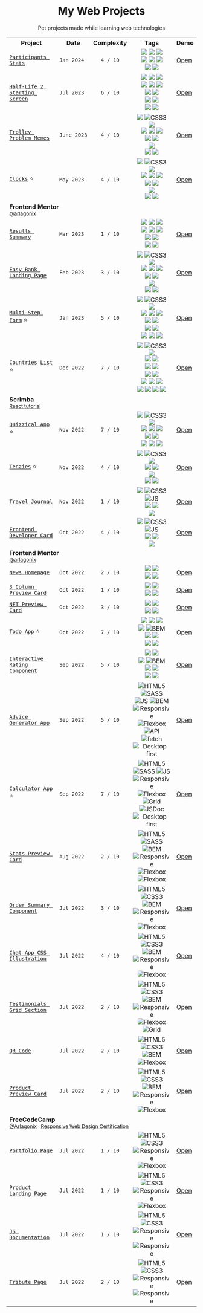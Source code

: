 <h1 align="center">My Web Projects</h1>
<p align="center">
 Pet projects made while learning web technologies
</p>
<table align="center">
  
  <!-- HEADER -->
  <tr>
    <th>Project</th>
    <th>Date</th>
    <th>Complexity</th>
    <th>Tags</th>
    <th>Demo</th>
  </tr>

  <!-- PARTICIPANTS STATS -->
  <tr>
    <td>
     <a href="https://github.com/arlagonix/participants-stats">
      <code>Participants Stats</code>
     </a>
    </td>
    <td><code>Jan&nbsp;2024</code></td>
    <td align="center"><code>4 / 10</code></td>
    <td align="center">
     <img src="https://img.shields.io/badge/-HTML-red?style=flat&logo=html5&logoColor=white">
     <img src="https://img.shields.io/badge/-Sass-cf649a?style=flat&logo=sass&logoColor=white">
     <img src="https://img.shields.io/badge/-TS-2D79C7?style=flat&logo=typescript&logoColor=white">
     <br>
     <img src="https://img.shields.io/badge/-ReactJS-087EA4?&style=flat&logo=react&logoColor=white">
     <img src="https://img.shields.io/badge/-Vite-BD34FE?style=flat&logo=vite&logoColor=FFC71F">
     <img src="https://img.shields.io/badge/-Github_Actions-2088FF?style=flat&logo=github-actions&logoColor=white">
     <br>
     <img src="https://img.shields.io/badge/-CSS_Modules-white?style=flat&logo=cssmodules&logoColor=black">
     <img src="https://img.shields.io/badge/-ci/cd-lightgrey?style=flat">
    </td>
    <td>
      <a href="https://arlagonix.github.io/participants-stats/">
       Open
      </a>
   </td>
  </tr>

  <!-- HALF-LIFE 2 STARTING SCREEN -->
  <tr>
    <td>
     <a href="https://github.com/arlagonix/half-life-screen">
      <code>Half-Life 2 Starting Screen</code>
     </a>
    </td>
    <td><code>Jul&nbsp;2023</code></td>
    <td align="center"><code>6 / 10</code></td>
    <td align="center">
     <img src="https://img.shields.io/badge/-HTML-red?style=flat&logo=html5&logoColor=white">
     <img src="https://img.shields.io/badge/-Sass-cf649a?style=flat&logo=sass&logoColor=white">
     <img src="https://img.shields.io/badge/-TS-2D79C7?style=flat&logo=typescript&logoColor=white">
     <br>
     <img src="https://img.shields.io/badge/-ReactJS-087EA4?&style=flat&logo=react&logoColor=white">
     <img src="https://img.shields.io/badge/-Vite-BD34FE?style=flat&logo=vite&logoColor=FFC71F">
     <img src="https://img.shields.io/badge/-Github_Actions-2088FF?style=flat&logo=github-actions&logoColor=white">
     <br>
     <img src="https://img.shields.io/badge/-CSS_Modules-white?style=flat&logo=cssmodules&logoColor=black">
     <img src="https://img.shields.io/badge/-Dependabot-0366d6?style=flat&logo=dependabot&logoColor=white">
     <br>
     <img src="https://img.shields.io/badge/-i18next-26a69a?style=flat&logo=i18next&logoColor=white">
     <img src="https://img.shields.io/badge/-Vitest-FFEA00?style=flat&logo=vitest">
     <br>
     <img src="https://img.shields.io/badge/-ci/cd-lightgrey?style=flat">
     <img src="https://img.shields.io/badge/-localization-lightgrey?style=flat">
    </td>
    <td>
      <a href="https://arlagonix.github.io/half-life-screen/">
       Open
      </a>
   </td>
  </tr>
  
  <!-- TROLLEY PROBLEM MEMES -->
  <tr>
    <td>
     <a href="https://github.com/arlagonix/trolley-problem-memes">
      <code>Trolley Problem Memes</code>
     </a>
    </td>
    <td><code>June&nbsp;2023</code></td>
    <td align="center"><code>4 / 10</code></td>
    <td align="center">
     <img src="https://img.shields.io/badge/-HTML-red?style=flat&logo=html5&logoColor=white">
     <img alt="CSS3" src="https://img.shields.io/badge/-CSS-blue?style=flat&logo=css3&logoColor=white">
     <img src="https://img.shields.io/badge/-TS-2D79C7?style=flat&logo=typescript&logoColor=white">
     <br>
     <img src="https://img.shields.io/badge/-ReactJS-087EA4?&style=flat&logo=react&logoColor=white">
     <img src="https://img.shields.io/badge/-Vite-BD34FE?style=flat&logo=vite&logoColor=FFC71F">
     <img src="https://img.shields.io/badge/-Github_Actions-2088FF?style=flat&logo=github-actions&logoColor=white">
     <br>
     <img src="https://img.shields.io/badge/-CSS_Modules-white?style=flat&logo=cssmodules&logoColor=black">
     <img src="https://img.shields.io/badge/-Dependabot-0366d6?style=flat&logo=dependabot&logoColor=white">
     <br>
     <img src="https://img.shields.io/badge/-Material_UI-007FFF?style=flat&logo=mui&logoColor=white">
     <br>
     <img src="https://img.shields.io/badge/-ci/cd-lightgrey?style=flat">
     <img src="https://img.shields.io/badge/-responsive-lightgrey?style=flat">
    </td>
    <td>
      <a href="https://arlagonix.github.io/trolley-problem-memes/">
       Open
      </a>
   </td>
  </tr>
 
 <!-- CLOCKS -->
  <tr>
    <td>
     <a href="https://github.com/arlagonix/clocks">
      <code>Clocks</code></a> ⭐
    </td>
    <td><code>May&nbsp;2023</code></td>
    <td align="center"><code>4 / 10</code></td>
    <td align="center">
     <img src="https://img.shields.io/badge/-HTML-red?style=flat&logo=html5&logoColor=white">
     <img alt="CSS3" src="https://img.shields.io/badge/-CSS-blue?style=flat&logo=css3&logoColor=white">
     <img src="https://img.shields.io/badge/-TS-2D79C7?style=flat&logo=typescript&logoColor=white">
     <br>
     <img src="https://img.shields.io/badge/-ReactJS-087EA4?&style=flat&logo=react&logoColor=white">
     <img src="https://img.shields.io/badge/-Vite-BD34FE?style=flat&logo=vite&logoColor=FFC71F">
     <img src="https://img.shields.io/badge/-Github_Actions-2088FF?style=flat&logo=github-actions&logoColor=white">
     <br>
     <img src="https://img.shields.io/badge/-CSS_Modules-white?style=flat&logo=cssmodules&logoColor=black">
     <img src="https://img.shields.io/badge/-Dependabot-0366d6?style=flat&logo=dependabot&logoColor=white">
     <br>
     <img src="https://img.shields.io/badge/-Material_UI-007FFF?style=flat&logo=mui&logoColor=white">
     <br>
     <img src="https://img.shields.io/badge/-ci/cd-lightgrey?style=flat">
     <img src="https://img.shields.io/badge/-responsive-lightgrey?style=flat">
    </td>
    <td>
      <a href="https://arlagonix.github.io/clocks/">
       Open
      </a>
   </td>
  </tr>

  <tr>
    <td colspan="100">
      <strong>Frontend Mentor</strong>
      <br>
      <sup><a href="https://www.frontendmentor.io/profile/arlagonix">@arlagonix</a></sup>
    </td>
  </tr>
  
  <!-- RESULTS SUMMARY -->
  <tr>
    <td>
     <a href="https://github.com/arlagonix/results-summary">
      <code>Results Summary</code>
     </a>
    </td>
    <td><code>Mar&nbsp;2023</code></td>
    <td align="center"><code>1 / 10</code></td>
    <td align="center">
     <img src="https://img.shields.io/badge/-HTML-red?style=flat&logo=html5&logoColor=white">
     <img src="https://img.shields.io/badge/-Sass-cf649a?style=flat&logo=sass&logoColor=white">
     <img src="https://img.shields.io/badge/-TS-2D79C7?style=flat&logo=typescript&logoColor=white">
     <br>
     <img src="https://img.shields.io/badge/-ReactJS-087EA4?&style=flat&logo=react&logoColor=white">
     <img src="https://img.shields.io/badge/-Vite-BD34FE?style=flat&logo=vite&logoColor=FFC71F">
     <img src="https://img.shields.io/badge/-Github_Actions-2088FF?style=flat&logo=github-actions&logoColor=white">
     <br>
     <img src="https://img.shields.io/badge/-CSS_Modules-white?style=flat&logo=cssmodules&logoColor=black">
     <img src="https://img.shields.io/badge/-Dependabot-0366d6?style=flat&logo=dependabot&logoColor=white">
     <br>
     <img src="https://img.shields.io/badge/-ci/cd-lightgrey?style=flat">
     <img src="https://img.shields.io/badge/-responsive-lightgrey?style=flat">
    </td>
    <td>
      <a href="https://arlagonix.github.io/results-summary/">
       Open
      </a>
   </td>
  </tr>
  
  <!-- EASY BANK LANDING PAGE -->
  <tr>
    <td>
     <a href="https://github.com/arlagonix/easybank-landing-page">
      <code>Easy Bank Landing Page</code></a>
    </td>
    <td><code>Feb&nbsp;2023</code></td>
    <td align="center"><code>3 / 10</code></td>
    <td align="center">
     <img src="https://img.shields.io/badge/-HTML-red?style=flat&logo=html5&logoColor=white">
     <img alt="CSS3" src="https://img.shields.io/badge/-CSS-blue?style=flat&logo=css3&logoColor=white">
     <img src="https://img.shields.io/badge/-TS-2D79C7?style=flat&logo=typescript&logoColor=white">
     <br>
     <img src="https://img.shields.io/badge/-ReactJS-087EA4?&style=flat&logo=react&logoColor=white">
     <img src="https://img.shields.io/badge/-NextJS-black?style=flat&logo=nextdotjs&logoColor=white">
     <img src="https://img.shields.io/badge/-Vercel-black?style=flat&logo=vercel&logoColor=white">
     <br>
     <img src="https://img.shields.io/badge/-Storybook-ff4785?style=flat&logo=storybook&logoColor=white">
     <img src="https://img.shields.io/badge/-Dependabot-0366d6?style=flat&logo=dependabot&logoColor=white">
     <br>
     <img src="https://img.shields.io/badge/-Styled_Components-DA70D6?style=flat&logo=styled-components&logoColor=white">
     <br>
     <img src="https://img.shields.io/badge/-animejs-lightgrey?style=flat">
     <img src="https://img.shields.io/badge/-responsive-lightgrey?style=flat">
    </td>
    <td>
      <a href="https://easybank-landing-page-phi-one.vercel.app/">
       Open
      </a>
   </td>
  </tr>
  
  <!-- MULTI-STEP FORM -->
  <tr>
    <td>
     <a href="https://github.com/arlagonix/multi-step-form">
      <code>Multi-Step Form</code></a> ⭐
    </td>
    <td><code>Jan&nbsp;2023</code></td>
    <td align="center"><code>5 / 10</code></td>
    <td align="center">
     <img src="https://img.shields.io/badge/-HTML-red?style=flat&logo=html5&logoColor=white">
     <img alt="CSS3" src="https://img.shields.io/badge/-CSS-blue?style=flat&logo=css3&logoColor=white">
     <img src="https://img.shields.io/badge/-TS-2D79C7?style=flat&logo=typescript&logoColor=white">
     <br>
     <img src="https://img.shields.io/badge/-ReactJS-087EA4?&style=flat&logo=react&logoColor=white">
     <img src="https://img.shields.io/badge/-Vite-BD34FE?style=flat&logo=vite&logoColor=FFC71F">
     <img src="https://img.shields.io/badge/-Vitest-FFEA00?style=flat&logo=vitest">
     <br>
     <img src="https://img.shields.io/badge/-TailwindCSS-white?style=flat&logo=tailwindcss&logoColor=#06B6D4">
     <img src="https://img.shields.io/badge/-Framer_Motion-black?style=flat&logo=framer&logoColor=white">
     <br>
     <img src="https://img.shields.io/badge/-Github_Actions-2088FF?style=flat&logo=github-actions&logoColor=white">
     <img src="https://img.shields.io/badge/-Dependabot-0366d6?style=flat&logo=dependabot&logoColor=white">
     <br>
     <img src="https://img.shields.io/badge/-ci/cd-lightgrey?style=flat">
     <img src="https://img.shields.io/badge/-react--final--form-lightgrey?style=flat">
     <img src="https://img.shields.io/badge/-responsive-lightgrey?style=flat">
    </td>
    <td>
      <a href="https://arlagonix.github.io/multi-step-form">
       Open
      </a>
   </td>
  </tr>
  
  <!-- COUNTRIES LIST -->
  <tr>
    <td>
     <a href="https://github.com/arlagonix/countries-list">
      <code>Countries List</code></a> ⭐
    </td>
    <td><code>Dec&nbsp;2022</code></td>
    <td align="center"><code>7 / 10</code></td>
    <td align="center">
     <img src="https://img.shields.io/badge/-HTML-red?style=flat&logo=html5&logoColor=white">
     <img alt="CSS3" src="https://img.shields.io/badge/-CSS-blue?style=flat&logo=css3&logoColor=white">
     <img src="https://img.shields.io/badge/-TS-2D79C7?style=flat&logo=typescript&logoColor=white">
     <br>
     <img src="https://img.shields.io/badge/-ReactJS-087EA4?&style=flat&logo=react&logoColor=white">
     <img src="https://img.shields.io/badge/-Vite-BD34FE?style=flat&logo=vite&logoColor=FFC71F">
     <br>
     <img src="https://img.shields.io/badge/-Styled_Components-DA70D6?style=flat&logo=styled-components&logoColor=white">
     <img src="https://img.shields.io/badge/-Dependabot-0366d6?style=flat&logo=dependabot&logoColor=white">
     <br>
     <img src="https://img.shields.io/badge/-React_Router-white?style=flat&logo=react-router&logoColor=F44250">
     <img src="https://img.shields.io/badge/-React_Query-FF4154?style=flat&logo=react-query&logoColor=white">
     <br>
     <img src="https://img.shields.io/badge/-Cypress-007780?style=flat&logo=cypress&logoColor=white">
     <img src="https://img.shields.io/badge/-Vitest-FFEA00?style=flat&logo=vitest">
     <img src="https://img.shields.io/badge/-Github_Actions-2088FF?style=flat&logo=github-actions&logoColor=white">
     <br>
     <img src="https://img.shields.io/badge/-responsive-lightgrey?style=flat">
     <img src="https://img.shields.io/badge/-skeletons-lightgrey?style=flat">
     <img src="https://img.shields.io/badge/-api-lightgrey?style=flat">
     <img src="https://img.shields.io/badge/-ci/cd-lightgrey?style=flat">
    </td>
    <td>
      <a href="https://arlagonix.github.io/countries-list">
       Open
      </a>
   </td>
  </tr>
 
 <tr>
    <td colspan="100">
      <strong>Scrimba</strong>
      <br>
     <sup><a href="https://scrimba.com/learn/learnreact">React tutorial</a></sup>
    </td>
  </tr>
  
  <!-- QUIZZICAL APP -->
  <tr>
    <td>
     <a href="https://github.com/arlagonix/quizzical-app">
      <code>Quizzical App</code></a> ⭐
    </td>
    <td><code>Nov&nbsp;2022</code></td>
    <td align="center"><code>7 / 10</code></td>
    <td align="center">
     <img src="https://img.shields.io/badge/-HTML-red?style=flat&logo=html5&logoColor=white">
     <img alt="CSS3" src="https://img.shields.io/badge/-CSS-blue?style=flat&logo=css3&logoColor=white">
     <img src="https://img.shields.io/badge/-TS-2D79C7?style=flat&logo=typescript&logoColor=white">
     <br>
     <img src="https://img.shields.io/badge/-ReactJS-087EA4?&style=flat&logo=react&logoColor=white">
     <img src="https://img.shields.io/badge/-CRA-40E0D0?&style=flat&logo=react&logoColor=white">
     <img src="https://img.shields.io/badge/-React_Router-white?style=flat&logo=react-router&logoColor=F44250">
     <br>
     <img src="https://img.shields.io/badge/-Redux_Toolkit-764abc?style=flat&logo=redux&logoColor=white">
     <img src="https://img.shields.io/badge/-Styled_Components-DA70D6?style=flat&logo=styled-components&logoColor=white">
     <br>
     <img src="https://img.shields.io/badge/-responsive-lightgrey?style=flat">
     <img src="https://img.shields.io/badge/-skeletons-lightgrey?style=flat">
     <img src="https://img.shields.io/badge/-api-lightgrey?style=flat">
    </td>
    <td>
      <a href="https://arlagonix.github.io/quizzical-app">
       Open
      </a>
   </td>
  </tr>
  
 <!-- TENZIES -->
  <tr>
    <td>
     <a href="https://github.com/arlagonix/tenzies">
      <code>Tenzies</code></a> ⭐
    </td>
    <td><code>Nov&nbsp;2022</code></td>
    <td align="center"><code>4 / 10</code></td>
    <td align="center">
     <img src="https://img.shields.io/badge/-HTML-red?style=flat&logo=html5&logoColor=white">
     <img alt="CSS3" src="https://img.shields.io/badge/-CSS-blue?style=flat&logo=css3&logoColor=white">
     <img src="https://img.shields.io/badge/-TS-2D79C7?style=flat&logo=typescript&logoColor=white">
     <br>
     <img src="https://img.shields.io/badge/-ReactJS-087EA4?&style=flat&logo=react&logoColor=white">
     <img src="https://img.shields.io/badge/-Vite-BD34FE?style=flat&logo=vite&logoColor=FFC71F">
     <br>
     <img src="https://img.shields.io/badge/-Styled_Components-DA70D6?style=flat&logo=styled-components&logoColor=white">
     <br>
     <img src="https://img.shields.io/badge/-responsive-lightgrey?style=flat">
     <img src="https://img.shields.io/badge/-switch--theme-lightgrey?style=flat">
    </td>
    <td>
      <a href="https://arlagonix.github.io/tenzies/build">
       Open
      </a>
   </td>
  </tr>
 
 <!-- TRAVEL JOURNAL -->
  <tr>
    <td>
     <a href="https://github.com/arlagonix/scrimba-travel-journal">
      <code>Travel Journal</code>
     </a>
    </td>
    <td><code>Nov&nbsp;2022</code></td>
    <td align="center"><code>1 / 10</code></td>
    <td align="center">
     <img src="https://img.shields.io/badge/-HTML-red?style=flat&logo=html5&logoColor=white">
     <img alt="CSS3" src="https://img.shields.io/badge/-CSS-blue?style=flat&logo=css3&logoColor=white">
     <img alt="JS" src="https://img.shields.io/badge/-JS-F7DF1E?style=flat&logo=javascript&logoColor=white">
     <br>
     <img src="https://img.shields.io/badge/-ReactJS-087EA4?&style=flat&logo=react&logoColor=white">
     <img src="https://img.shields.io/badge/-Vite-BD34FE?style=flat&logo=vite&logoColor=FFC71F">
     <br>
     <img src="https://img.shields.io/badge/-Styled_Components-DA70D6?style=flat&logo=styled-components&logoColor=white">
    </td>
    <td>
      <a href="https://arlagonix.github.io/scrimba-travel-journal/build">
       Open
      </a>
   </td>
  </tr>
 
 <!-- FRONTEND DEVELOPER CARD -->
  <tr>
    <td>
     <a href="https://github.com/arlagonix/developer-card">
      <code>Frontend Developer Card</code>
     </a>
    </td>
    <td><code>Oct&nbsp;2022</code></td>
    <td align="center"><code>4 / 10</code></td>
    <td align="center">
     <img src="https://img.shields.io/badge/-HTML-red?style=flat&logo=html5&logoColor=white">
     <img alt="CSS3" src="https://img.shields.io/badge/-CSS-blue?style=flat&logo=css3&logoColor=white">
     <img alt="JS" src="https://img.shields.io/badge/-JS-F7DF1E?style=flat&logo=javascript&logoColor=white">
     <br>
     <img src="https://img.shields.io/badge/-ReactJS-087EA4?&style=flat&logo=react&logoColor=white">
     <img src="https://img.shields.io/badge/-Vite-BD34FE?style=flat&logo=vite&logoColor=FFC71F">
     <br>
     <img src="https://img.shields.io/badge/-Styled_Components-DA70D6?style=flat&logo=styled-components&logoColor=white">
    </td>
    <td>
      <a href="https://arlagonix.github.io/developer-card/build">
       Open
      </a>
   </td>
  </tr>
  
  <tr>
    <td colspan="100">
      <strong>Frontend Mentor</strong>
      <br>
      <sup><a href="https://www.frontendmentor.io/profile/arlagonix">@arlagonix</a></sup>
    </td>
  </tr>
  
  
  
  <!-- NEWS HOMEPAGE -->
  <tr>
    <td>
     <a href="https://github.com/arlagonix/news-homepage">
      <code>News Homepage</code>
     </a>
    </td>
    <td><code>Oct&nbsp;2022</code></td>
    <td align="center"><code>2 / 10</code></td>
    <td align="center">
     <img src="https://img.shields.io/badge/-HTML-red?style=flat&logo=html5&logoColor=white">
     <img src="https://img.shields.io/badge/-TailwindCSS-white?style=flat&logo=tailwindcss&logoColor=#06B6D4">
     <br>
     <img src="https://img.shields.io/badge/-Webpack-75AFCC?style=flat&logo=webpack&logoColor=white">
     <img src="https://img.shields.io/badge/-mobile_first-lightgrey?style=flat">
    </td>
    <td>
      <a href="https://arlagonix.github.io/news-homepage/build">
       Open
      </a>
   </td>
  </tr>
  
  <!-- 3 COLUMN PREVIEW CARD -->
  <tr>
    <td>
     <a href="https://github.com/arlagonix/3-column-preview">
      <code>3 Column Preview Card</code>
     </a>
    </td>
    <td><code>Oct&nbsp;2022</code></td>
    <td align="center"><code>1 / 10</code></td>
    <td align="center">
     <img src="https://img.shields.io/badge/-HTML-red?style=flat&logo=html5&logoColor=white">
     <img src="https://img.shields.io/badge/-TailwindCSS-white?style=flat&logo=tailwindcss&logoColor=#06B6D4">
     <br>
     <img src="https://img.shields.io/badge/-Webpack-75AFCC?style=flat&logo=webpack&logoColor=white">
     <img src="https://img.shields.io/badge/-mobile_first-lightgrey?style=flat">
    </td>
    <td>
      <a href="https://arlagonix.github.io/3-column-preview/build">
       Open
      </a>
   </td>
  </tr>
  
  <!-- NFT PREVIEW CARD -->
  <tr>
    <td>
     <a href="https://github.com/arlagonix/nft-preview-card">
      <code>NFT Preview Card</code>
     </a>
    </td>
    <td><code>Oct&nbsp;2022</code></td>
    <td align="center"><code>3 / 10</code></td>
    <td align="center">
     <img src="https://img.shields.io/badge/-HTML-red?style=flat&logo=html5&logoColor=white">
     <img src="https://img.shields.io/badge/-TailwindCSS-white?style=flat&logo=tailwindcss&logoColor=#06B6D4">
     <br>
     <img src="https://img.shields.io/badge/-Webpack-75AFCC?style=flat&logo=webpack&logoColor=white">
     <img src="https://img.shields.io/badge/-mobile_first-lightgrey?style=flat">
    </td>
    <td>
      <a href="https://arlagonix.github.io/nft-preview-card/build">
       Open
      </a>
   </td>
  </tr>
  
  <!-- TODO APP -->
  <tr>
    <td>
     <a href="https://github.com/arlagonix/todo-app">
      <code>Todo App</code></a> ⭐
    </td>
    <td><code>Oct&nbsp;2022</code></td>
    <td align="center"><code>7 / 10</code></td>
    <td align="center">
     <img src="https://img.shields.io/badge/-HTML-red?style=flat&logo=html5&logoColor=white">
     <img src="https://img.shields.io/badge/-Sass-cf649a?style=flat&logo=sass&logoColor=white">
     <img src="https://img.shields.io/badge/-TS-2D79C7?style=flat&logo=typescript&logoColor=white">
     <br>
     <img src="https://img.shields.io/badge/-Webpack-75AFCC?style=flat&logo=webpack&logoColor=white">
     <img alt="BEM" src="https://img.shields.io/badge/-BEM-black?style=flat&logo=bem&logoColor=white">
     <br>
     <img src="https://img.shields.io/badge/-responsive-lightgrey?style=flat">
     <img src="https://img.shields.io/badge/-flexbox-lightgrey?style=flat">
     <br>
     <img src="https://img.shields.io/badge/-gherkin-lightgrey?style=flat">
     <img src="https://img.shields.io/badge/-desktop_first-lightgrey?style=flat">
    </td>
    <td>
      <a href="https://arlagonix.github.io/todo-app/build">
       Open
      </a>
   </td>
  </tr>
  
  <!-- INTERACTIVE RATING COMPONENT -->
  <tr>
    <td>
     <a href="https://github.com/arlagonix/interactive-rating-frontendmentor">
      <code>Interactive Rating Component</code>
     </a>
    </td>
    <td><code>Sep 2022</code></td>
    <td align="center"><code>5 / 10</code></td>
    <td align="center">
     <img src="https://img.shields.io/badge/-HTML-red?style=flat&logo=html5&logoColor=white">
     <img src="https://img.shields.io/badge/-Sass-cf649a?style=flat&logo=sass&logoColor=white">
     <br>
     <img src="https://img.shields.io/badge/-TS-2D79C7?style=flat&logo=typescript&logoColor=white">
     <img alt="BEM" src="https://img.shields.io/badge/-BEM-black?style=flat&logo=bem&logoColor=white">
     <br>
     <img src="https://img.shields.io/badge/-responsive-lightgrey?style=flat">
     <img src="https://img.shields.io/badge/-flexbox-lightgrey?style=flat">
     <br>
     <img src="https://img.shields.io/badge/-gherkin-lightgrey?style=flat">
     <img src="https://img.shields.io/badge/-desktop_first-lightgrey?style=flat">
    </td>
    <td>
      <a href="https://arlagonix.github.io/interactive-rating-frontendmentor">
       Open
      </a>
   </td>
  </tr>
  
  <!-- ADVICE GENERATOR APP -->
  <tr>
    <td>
     <a href="https://github.com/arlagonix/advice-generator-app-frontendmentor">
      <code>Advice Generator App</code>
     </a>
    </td>
    <td><code>Sep 2022</code></td>
    <td align="center"><code>5 / 10</code></td>
    <td align="center">
     <img alt="HTML5" src="https://img.shields.io/badge/-HTML-red?style=flat&logo=html5&logoColor=white">
     <img alt="SASS" src="https://img.shields.io/badge/-Sass-cf649a?style=flat&logo=sass&logoColor=white">
     <br>
     <img alt="JS" src="https://img.shields.io/badge/-JS-F7DF1E?style=flat&logo=javascript&logoColor=white">
     <img alt="BEM" src="https://img.shields.io/badge/-BEM-black?style=flat&logo=bem&logoColor=white">
     <br>
     <img alt="Responsive" src="https://img.shields.io/badge/-responsive-lightgrey?style=flat">
     <img alt="Flexbox" src="https://img.shields.io/badge/-flexbox-lightgrey?style=flat">
     <img alt="API" src="https://img.shields.io/badge/-API-lightgrey?style=flat">
     <br>
     <img alt="fetch" src="https://img.shields.io/badge/-fetch-lightgray?style=flat">
     <img alt="Desktop first" src="https://img.shields.io/badge/-desktop_first-lightgrey?style=flat">
    </td>
    <td>
      <a href="https://arlagonix.github.io/advice-generator-app-frontendmentor/public">
       Open
      </a>
   </td>
  </tr>
  
  <!-- CALCULATOR APP -->
  <tr>
    <td>
     <a href="https://github.com/arlagonix/calculator-app-frontendmentor">
      <code>Calculator App</code></a> ⭐
    </td>
    <td><code>Sep 2022</code></td>
    <td align="center"><code>7 / 10</code></td>
    <td align="center">
     <img alt="HTML5" src="https://img.shields.io/badge/-HTML-red?style=flat&logo=html5&logoColor=white">
     <img alt="SASS" src="https://img.shields.io/badge/-Sass-cf649a?style=flat&logo=sass&logoColor=white">
     <img alt="JS" src="https://img.shields.io/badge/-JS-F7DF1E?style=flat&logo=javascript&logoColor=white">
     <br>
     <img alt="Responsive" src="https://img.shields.io/badge/-responsive-lightgrey?style=flat">
     <img alt="Flexbox" src="https://img.shields.io/badge/-flexbox-lightgrey?style=flat">
     <img alt="Grid" src="https://img.shields.io/badge/-grid-lightgrey?style=flat">
     <br>
     <img alt="JSDoc" src="https://img.shields.io/badge/-JSDoc-lightgray?style=flat">
     <img alt="Desktop first" src="https://img.shields.io/badge/-desktop_first-lightgrey?style=flat">
    </td>
    <td>
      <a href="https://arlagonix.github.io/calculator-app-frontendmentor/public">
       Open
      </a>
   </td>
  </tr>
  
  <!-- STATS PREVIEW CARD -->
  <tr>
    <td>
     <a href="https://github.com/arlagonix/stats-preview-card-frontendmentor">
      <code>Stats Preview Card</code>
     </a>
    </td>
    <td><code>Aug 2022</code></td>
    <td align="center"><code>2 / 10</code></td>
    <td align="center">
     <img alt="HTML5" src="https://img.shields.io/badge/-HTML-red?style=flat&logo=html5&logoColor=white">
     <img alt="SASS" src="https://img.shields.io/badge/-Sass-cf649a?style=flat&logo=sass&logoColor=white">
     <img alt="BEM" src="https://img.shields.io/badge/-BEM-black?style=flat&logo=bem&logoColor=white">
     <br>
     <img alt="Responsive" src="https://img.shields.io/badge/-responsive-lightgrey?style=flat">
     <img alt="Flexbox" src="https://img.shields.io/badge/-flexbox-lightgrey?style=flat">
     <br>
     <img alt="Flexbox" src="https://img.shields.io/badge/-mobile_first-lightgrey?style=flat">
    </td>
    <td>
      <a href="https://arlagonix.github.io/stats-preview-card-frontendmentor/">
       Open
      </a>
   </td>
  </tr>
  
  <!-- ORDER SUMMARY COMPONENT -->
  <tr>
    <td>
     <a href="https://github.com/arlagonix/order-summary-card-frontendmentor">
      <code>Order Summary Component</code>
     </a>
    </td>
    <td><code>Jul 2022</code></td>
    <td align="center"><code>3 / 10</code></td>
    <td align="center">
     <img alt="HTML5" src="https://img.shields.io/badge/-HTML-red?style=flat&logo=html5&logoColor=white">
     <img alt="CSS3" src="https://img.shields.io/badge/-CSS-blue?style=flat&logo=css3&logoColor=white">
     <img alt="BEM" src="https://img.shields.io/badge/-BEM-black?style=flat&logo=bem&logoColor=white">
     <br>
     <img alt="Responsive" src="https://img.shields.io/badge/-responsive-lightgrey?style=flat">
     <img alt="Flexbox" src="https://img.shields.io/badge/-flexbox-lightgrey?style=flat">
    </td>
    <td>
      <a href="https://arlagonix.github.io/order-summary-card-frontendmentor">
       Open
      </a>
   </td>
  </tr>
   
  <!-- CHAT APP CSS ILLUSTRATION -->
  <tr>
    <td>
     <a href="https://github.com/arlagonix/chat-app-css-illustration-frontendmentor">
      <code>Chat App CSS Illustration</code>
     </a>
    </td>
    <td><code>Jul 2022</code></td>
    <td align="center"><code>4 / 10</code></td>
    <td align="center">
     <img alt="HTML5" src="https://img.shields.io/badge/-HTML-red?style=flat&logo=html5&logoColor=white">
     <img alt="CSS3" src="https://img.shields.io/badge/-CSS-blue?style=flat&logo=css3&logoColor=white">
     <img alt="BEM" src="https://img.shields.io/badge/-BEM-black?style=flat&logo=bem&logoColor=white">
     <br>
     <img alt="Responsive" src="https://img.shields.io/badge/-responsive-lightgrey?style=flat">
     <img alt="Flexbox" src="https://img.shields.io/badge/-flexbox-lightgrey?style=flat">
    </td>
    <td>
      <a href="https://arlagonix.github.io/chat-app-css-illustration-frontendmentor">
       Open
      </a>
   </td>
  </tr>
   
   <!-- TESTIMONIALS GRID SECTION -->
  <tr>
    <td>
     <a href="https://github.com/arlagonix/testimonials-grid-section-frontendmentor">
      <code>Testimonials Grid Section</code>
     </a>
    </td>
    <td><code>Jul 2022</code></td>
    <td align="center"><code>2 / 10</code></td>
    <td align="center">
     <img alt="HTML5" src="https://img.shields.io/badge/-HTML-red?style=flat&logo=html5&logoColor=white">
     <img alt="CSS3" src="https://img.shields.io/badge/-CSS-blue?style=flat&logo=css3&logoColor=white">
     <img alt="BEM" src="https://img.shields.io/badge/-BEM-black?style=flat&logo=bem&logoColor=white">
     <br>
     <img alt="Responsive" src="https://img.shields.io/badge/-responsive-lightgrey?style=flat">
     <img alt="Flexbox" src="https://img.shields.io/badge/-flexbox-lightgrey?style=flat">
     <img alt="Grid" src="https://img.shields.io/badge/-grid-lightgrey?style=flat">
    </td>
    <td>
      <a href="https://arlagonix.github.io/testimonials-grid-section-frontendmentor">
       Open
      </a>
   </td>
  </tr>
   
  <!-- QR CODE -->
  <tr>
    <td>
     <a href="https://github.com/arlagonix/qr-code-frontendmentor">
      <code>QR Code</code>
     </a>
    </td>
    <td><code>Jul 2022</code></td>
    <td align="center"><code>2 / 10</code></td>
    <td align="center">
     <img alt="HTML5" src="https://img.shields.io/badge/-HTML-red?style=flat&logo=html5&logoColor=white">
     <img alt="CSS3" src="https://img.shields.io/badge/-CSS-blue?style=flat&logo=css3&logoColor=white">
     <img alt="BEM" src="https://img.shields.io/badge/-BEM-black?style=flat&logo=bem&logoColor=white">
     <br>
     <img alt="Flexbox" src="https://img.shields.io/badge/-flexbox-lightgrey?style=flat">
    </td>
    <td>
      <a href="https://arlagonix.github.io/qr-code-frontendmentor">
       Open
      </a>
   </td>
  </tr>
  
  <!-- PRODUCT PREVIEW CARD -->
  <tr>
    <td>
     <a href="https://github.com/arlagonix/product-preview-card-frontendmentor">
      <code>Product Preview Card</code>
     </a>
    </td>
    <td><code>Jul 2022</code></td>
    <td align="center"><code>2 / 10</code></td>
    <td align="center">
     <img alt="HTML5" src="https://img.shields.io/badge/-HTML-red?style=flat&logo=html5&logoColor=white">
     <img alt="CSS3" src="https://img.shields.io/badge/-CSS-blue?style=flat&logo=css3&logoColor=white">
     <img alt="BEM" src="https://img.shields.io/badge/-BEM-black?style=flat&logo=bem&logoColor=white">
     <br>
     <img alt="Responsive" src="https://img.shields.io/badge/-responsive-lightgray?style=flat">
     <img alt="Flexbox" src="https://img.shields.io/badge/-flexbox-lightgrey?style=flat">
    </td>
    <td>
      <a href="https://arlagonix.github.io/product-preview-card-frontendmentor">
       Open
      </a>
   </td>
  </tr>
   
  <tr>
    <td colspan="100">
      <strong>FreeCodeCamp</strong>
      <br>
      <sup>
        <a href="https://www.freecodecamp.org/Arlagonix">@Arlagonix</a> ∙ 
        <a href="https://www.freecodecamp.org/certification/Arlagonix/responsive-web-design">Responsive Web Design Certification</a>
      </sup>
    </td>
  </tr>
  
  <!-- PORTFOLIO PAGE -->
  <tr>
    <td>
     <a href="https://github.com/arlagonix/freecodecamp-portfolio-page">
      <code>Portfolio Page</code>
     </a>
    </td>
    <td><code>Jul 2022</code></td>
    <td align="center"><code>1 / 10</code></td>
    <td align="center">
     <img alt="HTML5" src="https://img.shields.io/badge/-HTML-red?style=flat&logo=html5&logoColor=white">
     <img alt="CSS3" src="https://img.shields.io/badge/-CSS-blue?style=flat&logo=css3&logoColor=white">
     <br>
     <img alt="Responsive" src="https://img.shields.io/badge/-responsive-lightgray?style=flat">
     <img alt="Flexbox" src="https://img.shields.io/badge/-flexbox-lightgrey?style=flat">
    </td>
    <td>
      <a href="https://arlagonix.github.io/freecodecamp-portfolio-page">
       Open
      </a>
   </td>
  </tr>
  
  <!-- PRODUCT LANDING PAGE -->
  <tr>
    <td>
     <a href="https://github.com/arlagonix/freecodecamp-product-landing-page">
      <code>Product Landing Page</code>
     </a>
    </td>
    <td><code>Jul 2022</code></td>
    <td align="center"><code>1 / 10</code></td>
    <td align="center">
     <img alt="HTML5" src="https://img.shields.io/badge/-HTML-red?style=flat&logo=html5&logoColor=white">
     <img alt="CSS3" src="https://img.shields.io/badge/-CSS-blue?style=flat&logo=css3&logoColor=white">
     <br>
     <img alt="Responsive" src="https://img.shields.io/badge/-responsive-lightgray?style=flat">
     <img alt="Flexbox" src="https://img.shields.io/badge/-flexbox-lightgrey?style=flat">
    </td>
    <td>
      <a href="https://arlagonix.github.io/freecodecamp-product-landing-page">
       Open
      </a>
   </td>
  </tr>
  
  <!-- JS DOCUMENTATION -->
  <tr>
    <td>
     <a href="https://github.com/arlagonix/freecodecamp-js-documentation">
      <code>JS Documentation</code>
     </a>
    </td>
    <td><code>Jul 2022</code></td>
    <td align="center"><code>1 / 10</code></td>
    <td align="center">
     <img alt="HTML5" src="https://img.shields.io/badge/-HTML-red?style=flat&logo=html5&logoColor=white">
     <img alt="CSS3" src="https://img.shields.io/badge/-CSS-blue?style=flat&logo=css3&logoColor=white">
     <br>
     <img alt="Responsive" src="https://img.shields.io/badge/-responsive-lightgray?style=flat">
     <img alt="Responsive" src="https://img.shields.io/badge/-custom_scrollbar-lightgray?style=flat">
    </td>
    <td>
      <a href="https://arlagonix.github.io/freecodecamp-js-documentation">
       Open
      </a>
   </td>
  </tr>
  
  <!-- TRIBUTE PAGE -->
  <tr>
    <td>
     <a href="https://github.com/arlagonix/freecodecamp-tribute-page">
      <code>Tribute Page</code>
     </a>
    </td>
    <td><code>Jul 2022</code></td>
    <td align="center"><code>2 / 10</code></td>
    <td align="center">
     <img alt="HTML5" src="https://img.shields.io/badge/-HTML-red?style=flat&logo=html5&logoColor=white">
     <img alt="CSS3" src="https://img.shields.io/badge/-CSS-blue?style=flat&logo=css3&logoColor=white">
     <br>
     <img alt="Responsive" src="https://img.shields.io/badge/-responsive-lightgray?style=flat">
     <img alt="Responsive" src="https://img.shields.io/badge/-custom_scrollbar-lightgray?style=flat">
    </td>
    <td>
      <a href="https://arlagonix.github.io/freecodecamp-tribute-page/">
       Open
      </a>
   </td>
  </tr>
   
</table>
